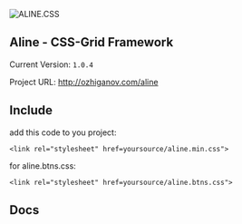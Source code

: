 ![ALINE.CSS](https://bitbucket.org/repo/644jAR7/images/3509002418-alinelogo.png)
## Aline - CSS-Grid Framework

Current Version: `1.0.4`

Project URL: http://ozhiganov.com/aline

## Include
add this code to you project:

`<link rel="stylesheet" href=yoursource/aline.min.css">`

for aline.btns.css:

`<link rel="stylesheet" href=yoursource/aline.btns.css">`

## Docs

